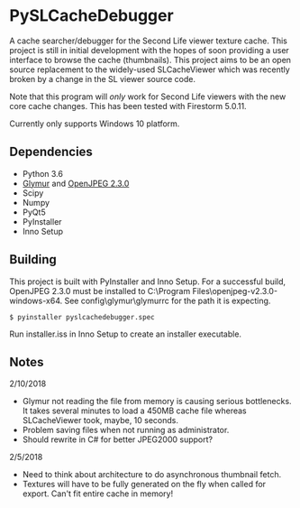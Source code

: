 # PySLCacheDebugger
A cache searcher/debugger for the Second Life viewer texture cache. This project is still in initial development with the hopes of soon providing a user interface to browse the cache (thumbnails). This project aims to be an open source replacement to the widely-used SLCacheViewer which was recently broken by a change in the SL viewer source code. 

Note that this program will *only* work for Second Life viewers with the new core cache changes. This has been tested with Firestorm 5.0.11.

Currently only supports Windows 10 platform.

## Dependencies
* Python 3.6
* [Glymur](https://github.com/quintusdias/glymur) and [OpenJPEG 2.3.0](http://www.openjpeg.org/)
* Scipy
* Numpy
* PyQt5
* PyInstaller
* Inno Setup

## Building

This project is built with PyInstaller and Inno Setup. For a successful build, OpenJPEG 2.3.0 must be installed to C:\Program Files\openjpeg-v2.3.0-windows-x64\. See config\glymur\glymurrc for the path it is expecting.

    $ pyinstaller pyslcachedebugger.spec

Run installer.iss in Inno Setup to create an installer executable.

## Notes

2/10/2018
* Glymur not reading the file from memory is causing serious bottlenecks. It takes several minutes to load a 450MB cache file whereas SLCacheViewer took, maybe, 10 seconds.
* Problem saving files when not running as administrator. 
* Should rewrite in C# for better JPEG2000 support?

2/5/2018
* Need to think about architecture to do asynchronous thumbnail fetch.
* Textures will have to be fully generated on the fly when called for export. Can't fit entire cache in memory!